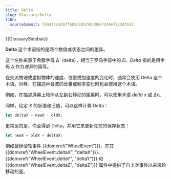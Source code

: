 ```yaml
---
title: Delta
slug: Glossary/Delta
l10n:
  sourceCommit: fd4435ca55ff683dc8574b700ef244e75c2dfb52
---
```


{{GlossarySidebar}}

**Delta** 这个术语指的是两个数值或状态之间的差异。

这个名称来源于希腊字母 Δ（delta），相当于罗马字母中的 _D_。_Delta_ 指的是用字母 Δ 作为*差异*的简写。

在交流物理或虚拟物体的速度、位置或加速度的变化时，通常会使用 Delta 这个术语。同样，在描述声音波的音量或频率变化时也会使用这个术语。

例如，在描述屏幕上物体从左到右移动的距离时，可以使用术语 _delta x_ 或 _Δx_。

同样，给定 _X_ 的新值和旧值，可以这样计算 Delta：

```js
let deltaX = newX - oldX;
```

更常见的是，你会得到 Delta，并用它来更新先前的保存状态：

```js
let newX = oldX + deltaX;
```

例如鼠标滚轮事件 {{domxref("WheelEvent")}}，在其 {{domxref("WheelEvent.deltaX", "deltaX")}}、{{domxref("WheelEvent.deltaY", "deltaY")}} 和 {{domxref("WheelEvent.deltaZ", "deltaZ")}} 属性中提供了自上次事件以来滚轮移动的量。
